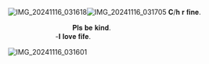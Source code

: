 ![IMG_20241116_031618](https://github.com/user-attachments/assets/09f372d1-9411-4fd2-8613-852815d8fcf6)![IMG_20241116_031705](https://github.com/user-attachments/assets/c71b0a6f-ff45-4456-9d92-c44619d7f007)
𝐂/𝐡 𝐫 𝐟𝐢𝐧𝐞.

⠀⠀⠀⠀⠀⠀⠀⠀⠀⠀⠀ ⠀ 𝐏𝐥𝐬 𝐛𝐞 𝐤𝐢𝐧𝐝.
 ⠀⠀⠀⠀⠀⠀⠀⠀⠀⠀⠀ ⠀⠀⠀⠀⠀⠀⠀⠀⠀⠀⠀⠀ ⠀⠀⠀⠀⠀⠀⠀⠀⠀
 -𝐈 𝐥𝐨𝐯𝐞 𝐟𝐢𝐟𝐞.

![IMG_20241116_031601](https://github.com/user-attachments/assets/57f0562f-aed1-4751-9627-103e4f30d54d)

